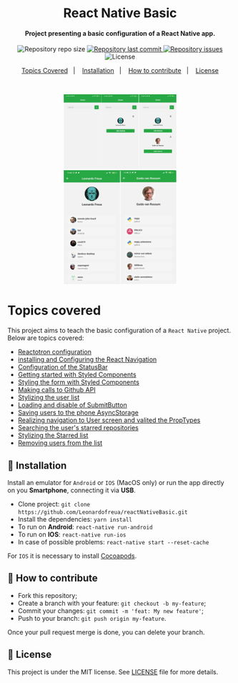 <h1 align="center">
    React Native Basic
</h1>

<h4 align="center">
  Project presenting a basic configuration of a React Native app.
</h4>

<p align="center">
  <img alt="Repository repo size" src="https://img.shields.io/github/repo-size/Leonardofreua/reactNativeBasic">

  <a href="https://github.com/Leonardofreua/reactNativeBasic/commits/master">
    <img alt="Repository last commit" src="https://img.shields.io/github/last-commit/Leonardofreua/reactNativeBasic.svg">
  </a>

  <a href="https://github.com/Leonardofreua/reactNativeBasic/issues">
    <img alt="Repository issues" src="https://img.shields.io/github/issues/Leonardofreua/reactNativeBasic">
  </a>

  <img alt="License" src="https://img.shields.io/badge/license-MIT-brightgreen">
</p>

<p align="center">
  <a href="#-tipics-covered">Topics Covered</a>&nbsp;&nbsp;&nbsp;|&nbsp;&nbsp;&nbsp;
  <a href="#-minidisc-installation">Installation</a>&nbsp;&nbsp;&nbsp;|&nbsp;&nbsp;&nbsp;
  <a href="#-how-to-contribute">How to contribute</a>&nbsp;&nbsp;&nbsp;|&nbsp;&nbsp;&nbsp;
  <a href="#memo-license">License</a>
</p>

<br>

<p align="center">
  <img src="./.github/1.jpg" width="50%" />
  <img src="./.github/2.jpg" width="50%" />
</p>

# Topics covered

This project aims to teach the basic configuration of a `React Native` project. Below are topics
covered:

- [Reactotron configuration](https://github.com/Leonardofreua/reactNativeBasic/commit/dd87234fc55a4e7fd2e348c563b75e6fbc46ac22)
- [installing and Configuring the React Navigation](https://github.com/Leonardofreua/reactNativeBasic/commit/e67a3929cb2937b8ceb6486c12e137bfff4c40c6)
- [Configuration of the StatusBar](https://github.com/Leonardofreua/reactNativeBasic/commit/e82d4944b1e54dbd4f9f0eaa078a89cc4d35ac1d)
- [Getting started with Styled Components](https://github.com/Leonardofreua/reactNativeBasic/commit/988d27dc8674fd6533b846e8f3b8bef1e38e57bd)
- [Styling the form with Styled Components](https://github.com/Leonardofreua/reactNativeBasic/commit/a544fd6f938cc4b7ed352b262dd05fcfe843a010)
- [Making calls to Github API](https://github.com/Leonardofreua/reactNativeBasic/commit/9d635ec604d29eaf3f0c225a1754848c1ab61c79)
- [Stylizing the user list](https://github.com/Leonardofreua/reactNativeBasic/commit/33270038bce79b7a5353923625ecdd9f7f23d182)
- [Loading and disable of SubmitButton](https://github.com/Leonardofreua/reactNativeBasic/commit/068f9d11c4723dc098da4dfb2925b1a59df43453)
- [Saving users to the phone AsyncStorage](https://github.com/Leonardofreua/reactNativeBasic/commit/407edec8be7422387b91e78db5dab425780802e7)
- [Realizing navigation to User screen and valited the PropTypes](https://github.com/Leonardofreua/reactNativeBasic/commit/8d8521148513a47558215a8218b9e069a29ec4ec)
- [Searching the user's starred repositories](https://github.com/Leonardofreua/reactNativeBasic/commit/a37bbf4395ed8e5e928ecca580ac9336ec28543a)
- [Stylizing the Starred list](https://github.com/Leonardofreua/reactNativeBasic/commit/b2f3670900f7b89754d43d5236dfa0b8aa6057f0)
- [Removing users from the list](https://github.com/Leonardofreua/reactNativeBasic/commit/ffef3785c75b1167c4eaa2b6b3c9d7b99a67cfa8)

## :minidisc: Installation

Install an emulator for `Android` or `IOS` (MacOS only) or run the app directly on you **Smartphone**, connecting it via **USB**.

- Clone project: `git clone https://github.com/Leonardofreua/reactNativeBasic.git`
- Install the dependencies: `yarn install`
- To run on **Android**: `react-native run-android`
- To run on **IOS**: `react-native run-ios`
- In case of possible problems: `react-native start --reset-cache`

 For `IOS` it is necessary to install [Cocoapods](https://cocoapods.org/).

## 🤔 How to contribute

- Fork this repository;
- Create a branch with your feature: `git checkout -b my-feature`;
- Commit your changes: `git commit -m 'feat: My new feature'`;
- Push to your branch: `git push origin my-feature`.

Once your pull request merge is done, you can delete your branch.

## :memo: License

This project is under the MIT license. See [LICENSE](LICENSE) file for more details.

